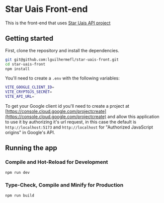 # Star Uais Front-end

This is the front-end that uses [Star Uais API project](https://github.com/lguilhermefl/star-uais-api)

## Getting started

First, clone the repository and install the dependencies.

```bash
git git@github.com:lguilhermefl/star-uais-front.git
cd star-uais-front
npm install
```

You'll need to create a `.env` with the following variables:

```bash
VITE_GOOGLE_CLIENT_ID=
VITE_CRYPTOJS_SECRET=
VITE_API_URL=
```

To get your Google client id you'll need to create a project at [https://console.cloud.google.com/projectcreate](https://console.cloud.google.com/projectcreate) and allow this application to use it by authorizing it's url request, in this case the default is `http://localhost:5173` and `http://localhost` for "Authorized JavaScript origins" in Google's API.

## Running the app

### Compile and Hot-Reload for Development

```sh
npm run dev
```

### Type-Check, Compile and Minify for Production

```sh
npm run build
```
